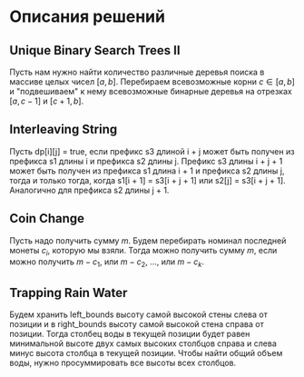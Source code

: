 # Описания решений
## Unique Binary Search Trees II
Пусть нам нужно найти количество различные деревья поиска в массиве целых чисел $[a, b]$. Перебираем всевозможные корни $c \in [a,b]$ и "подвешиваем" к нему всевозможные бинарные деревья на отрезках $[a, c-1]$ и $[c+1, b]$.
## Interleaving String
Пусть dp[i][j] = true, если префикс s3 длиной i + j может быть получен из префикса s1 длины i и префикса s2 длины j. Префикс s3 длины i + j + 1 может быть получен из префикса s1 длина i + 1 и префикса s2 длины j, тогда и только тогда, когда s1[i + 1] = s3[i + j + 1] или s2[j] = s3[i + j + 1]. Аналогично для префикса s2 длины j + 1.
## Coin Change
Пусть надо получить сумму $m$. Будем перебирать номинал последней монеты $c_i$, которую мы взяли. Тогда можно получить сумму $m$, если можно получить $m-c_1$, или $m-c_2$, ..., или $m-c_k$.
## Trapping Rain Water
Будем хранить left_bounds высоту самой высокой стены слева от позиции и в right_bounds высоту самой высокой стена справа от позиции. Тогда столбец воды в текущей позиции будет равен минимальной высоте двух самых высоких столбцов справа и слева минус высота столбца в текущей позиции. Чтобы найти общий объем воды, нужно просуммировать все высоты всех столбцов.
